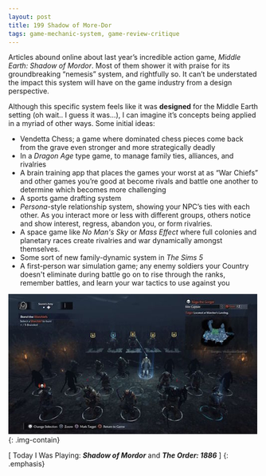 ```yaml
---
layout: post
title: 199 Shadow of More-Dor
tags: game-mechanic-system, game-review-critique
---
```

Articles abound online about last year’s incredible action game, *Middle Earth: Shadow of Mordor*.  Most of them shower it with praise for its groundbreaking “nemesis” system, and rightfully so.  It can’t be understated the impact this system will have on the game industry from a design perspective.  

Although this specific system feels like it was **designed** for the Middle Earth setting (oh wait.. I guess it was…), I can imagine it’s concepts being applied in a myriad of other ways.  Some initial ideas:


- Vendetta Chess; a game where dominated chess pieces come back from the grave even stronger and more strategically deadly
- In a *Dragon Age* type game, to manage family ties, alliances, and rivalries
- A brain training app that places the games your worst at as “War Chiefs” and other games you’re good at become rivals and battle one another to determine which becomes more challenging
- A sports game drafting system
- *Persona*-style relationship system, showing your NPC’s ties with each other. As you interact more or less with different groups, others notice and show interest, regress, abandon you, or form rivalries.
- A space game like *No Man's Sky* or *Mass Effect* where full colonies and planetary races create rivalries and war dynamically amongst themselves.
- Some sort of new family-dynamic system in *The Sims 5*
- A first-person war simulation game; any enemy soldiers your Country doesn't eliminate during battle go on to rise through the ranks, remember battles, and learn your war tactics to use against you


![Mordor](/img/games/199_Shadow_Of_More_Dor.jpg "Mordor"){: .img-contain}


[ Today I Was Playing: ***Shadow of Mordor*** and ***The Order: 1886*** ]
{: .emphasis}

